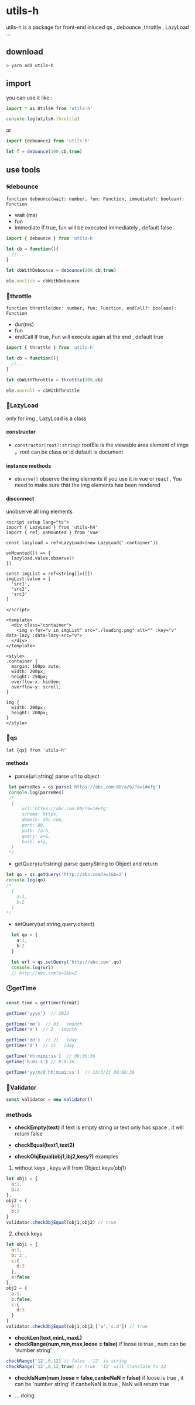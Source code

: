 # utils-h
utils-h is a package for front-end
inluced qs , debounce ,throttle , LazyLoad ...


## download
```shell
> yarn add utils-h
```

## import
you can use it like :
```js
import * as UtilsH from 'utils-h'

console.log(utilsH.throttle)
```

or

```js
import {debounce} from 'utils-h'

let f = debounce(100,cb,true)
```


## use tools

### 🌀debounce
`function debounce(wait: number, fun: Function, immediate?: boolean): Function`

- wait (ms)
- fun
- immediate
If true, fun will be executed immediately , default false

```ts
import { debounce } from 'utils-h'

let cb = function(){
  //...
}

let cbWithDebounce = debounce(200,cb,true)

ele.onclick = cbWithDebounce
```

### 🌈throttle
`function throttle(dur: number, fun: Function, endCall?: boolean): Function`

- dur(ms)
- fun
- endCall
If true, Fun will execute again at the end , default true

```ts
import { throttle } from 'utils-h'

let cb = function(){
  //...
}

let cbWithThrottle = throttle(100,cb)

ele.onsroll = cbWithThrottle
```

### 🦀LazyLoad
only for img , LazyLoad is a class


#### constructor
- `constructor(root?:string)`
rootEle is the viewable area element of imgs 。root can be class or id
default is document

#### instance methods
- `observe()`
observe the img elements
if you use it in vue or react , You need to make sure that the img elements has been rendered

#### disconnect
unobserve all img elements


```vue
<script setup lang="ts">
import { LazyLoad } from 'utils-h4'
import { ref, onMounted } from 'vue'

const lazyload = ref<LazyLoad>(new LazyLoad('.container'))

onMounted(() => {
  lazyload.value.observe()
})

const imgList = ref<string[]>([])
imgList.value = [
  'src1',
  'src2',
  'src3'
]

</script>

<template>
  <div class="container">
    <img v-for="v in imgList" src="./loading.png" alt="" :key="v" data-lazy :data-lazy-src="v">
  </div>
</template>

<style>
.container {
  margin: 100px auto;
  width: 200px;
  height: 250px;
  overflow-x: hidden;
  overflow-y: scroll;
}

img {
  width: 200px;
  height: 200px;
}
</style>
```

### 🐻qs
`let {qs} from 'utils-h'`
#### methods

- parse(url:string)
parse url to object

```ts
 let parseRes = qs.parse('https://abc.com:80/a/b/?a=1#efg')
 console.log(parseRes)
 /* 
  {
      url:'https://abc.com:80/?a=1#efg'
      scheme: https,
      domain: abc.com,
      port: 80,
      path: /a/b,
      query: a=1,
      hash: efg,
  }
 */

```


- getQuery(url:string)
parse queryString to Object and return

```ts
let qo = qs.getQuery('http://abc.com?a=1&b=2')
console.log(qo)
/* 
  {
    a:1,
    b:2
  }
*/
```


- setQuery(url:string,query:object)
```ts
  let qo = {
    a:1,
    b:2
  }

  let url = qs.setQuery('http://abc.com',qo)
  console.log(url)
  // http://abc.com?a=1&b=2
```



### 🕐getTime

```js
const time = getTime(format)

getTime('yyyy')  // 2023

getTime('mm')  // 03   (month
getTime('m')  // 3   (month

getTime('dd')  // 21   (day
getTime('d')  // 21   (day

getTime('hh:mimi:ss')  // 08:06:36
geTime('h:mi:s') // 8:6:36

getTime('yy/m/d hh:mimi:ss')  // 23/3/21 08:06:36
```







### 🐞Validator
```js
const validator = new Validator()
```

### methods
- **checkEmpty(text)**
if text is empty string or text only has space , it will return false

- **checkEqual(text1,text2)**

- **checkObjEqual(obj1,ibj2,kesy?)**
examples

1. without keys , keys will from Object.keys(obj1)
```js
let obj1 = {
  a:1,
  b:2
},
obj2 = {
  a:1,
  b:2
}
validator.checkObjEqual(obj1,obj2) // true
```

2. check keys
```js
let obj1 = {
  a:1,
  b:'2',
  c:{
    d:3
  },
  e:false
},
obj2 = {
  a:1,
  b:false,
  c:{
    d:3
  }
}
validator.checkObjEqual(obj1,obj2,['a','c.d']) // true
```

- **checkLen(text,minL,maxL)**
- **checkRange(num,min,max,loose = false)**
if loose is true , num can be 'number string'
```js
checkRange('12',0,12) // false  '12' is string
checkRange('12',0,12,true) // true  '12' will translate to 12
```

- **checkIsNum(num,loose = false,canbeNaN = false)**
if loose is true , it can be 'number string'
if canbeNaN is true , NaN will return true


- ... doing
